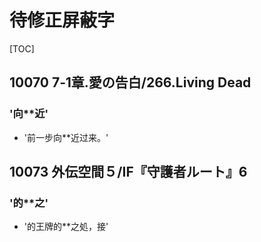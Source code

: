 # 待修正屏蔽字

[TOC]

## 10070 7‐1章.愛の告白/266.Living Dead

### '向**近'

- '前一步向**近过来。'


## 10073 外伝空間５/IF『守護者ルート』6

### '的**之'

- '的王牌的**之処，接'
